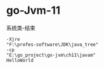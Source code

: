 # go-Jvm-11

系统类-结束
```
-Xjre
"F:\profes-software\JDK\java_tree"
-cp
"E:\go_project\go-jvm\ch11\javam"
HelloWorld
```
